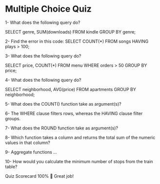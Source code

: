 # Multiple Choice Quiz

1- What does the following query do?

SELECT genre,
   SUM(downloads)
FROM kindle
GROUP BY genre;

2- Find the error in this code:
SELECT COUNT(*) 
FROM songs
HAVING plays > 100;

3- What does the following query do?

SELECT price,
   COUNT(*) 
FROM menu
WHERE orders > 50
GROUP BY price;

4- What does the following query do?

SELECT neighborhood, 
   AVG(price)
FROM apartments
GROUP BY neighborhood;

5- What does the COUNT() function take as argument(s)?


6- The WHERE clause filters rows, whereas the HAVING clause filter groups.


7- What does the ROUND function take as argument(s)?


8- Which function takes a column and returns the total sum of the numeric values in that column?


9- Aggregate functions …


10- How would you calculate the minimum number of stops from the train table?




Quiz Scorecard
100%
👏 Great job!